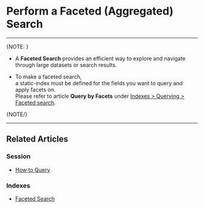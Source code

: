# Perform a Faceted (Aggregated) Search

---

{NOTE: }

* A **Faceted Search** provides an efficient way to explore and navigate through large datasets or search results.  

* To make a faceted search,  
  a static-index must be defined for the fields you want to query and apply facets on.  
  Please refer to article **Query by Facets** under [Indexes > Querying > Faceted search](../../../indexes/querying/faceted-search).

{NOTE/}

---

## Related Articles

### Session

- [How to Query](../../../client-api/session/querying/how-to-query)

### Indexes

- [Faceted Search](../../../indexes/querying/faceted-search) 
